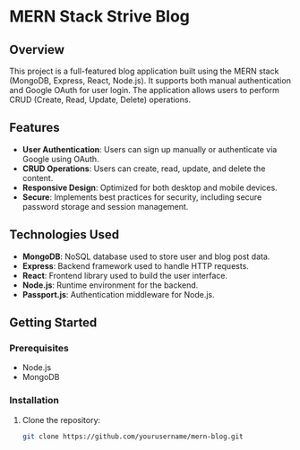 # MERN Stack Strive Blog

## Overview
This project is a full-featured blog application built using the MERN stack (MongoDB, Express, React, Node.js). 
It supports both manual authentication and Google OAuth for user login. 
The application allows users to perform CRUD (Create, Read, Update, Delete) operations.

## Features
- **User Authentication**: Users can sign up manually or authenticate via Google using OAuth.
- **CRUD Operations**: Users can create, read, update, and delete the content.
- **Responsive Design**: Optimized for both desktop and mobile devices.
- **Secure**: Implements best practices for security, including secure password storage and session management.

## Technologies Used
- **MongoDB**: NoSQL database used to store user and blog post data.
- **Express**: Backend framework used to handle HTTP requests.
- **React**: Frontend library used to build the user interface.
- **Node.js**: Runtime environment for the backend.
- **Passport.js**: Authentication middleware for Node.js.

## Getting Started

### Prerequisites
- Node.js
- MongoDB

### Installation
1. Clone the repository:
   ```bash
   git clone https://github.com/yourusername/mern-blog.git
